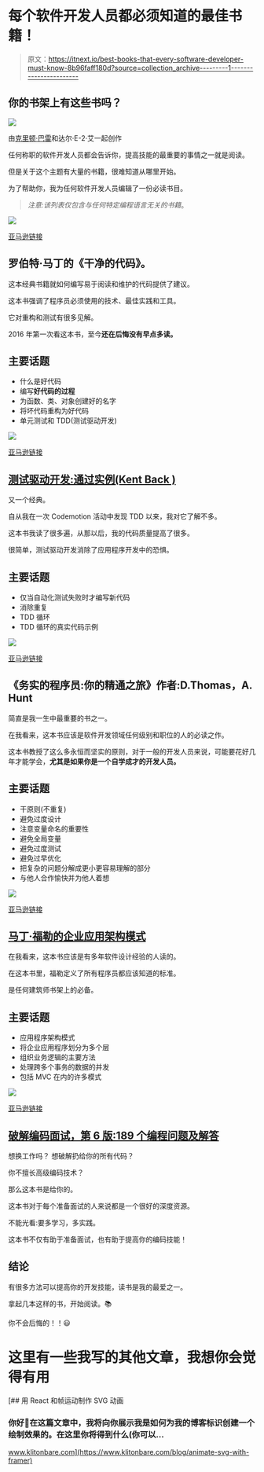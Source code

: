 # 每个软件开发人员都必须知道的最佳书籍！

> 原文：<https://itnext.io/best-books-that-every-software-developer-must-know-8b96faff180d?source=collection_archive---------1----------------------->

## 你的书架上有这些书吗？

![](img/9deff7543f5361a5bab9983fda3a16c9.png)

由[克里顿·巴雷](https://medium.com/u/c136f2653dbf?source=post_page-----8b96faff180d--------------------------------)和达尔·E-2·艾一起创作

任何称职的软件开发人员都会告诉你，提高技能的最重要的事情之一就是阅读。

但是关于这个主题有大量的书籍，很难知道从哪里开始。

为了帮助你，我为任何软件开发人员编辑了一份必读书目。

> *注意:该列表仅包含与任何特定编程语言无关的书籍*。

![](img/ec1d679507a36c296d47028570268e19.png)

[亚马逊链接](https://amzn.to/3eJFowd)

## 罗伯特·马丁的《干净的代码》。

这本经典书籍就如何编写易于阅读和维护的代码提供了建议。

这本书强调了程序员必须使用的技术、最佳实践和工具。

它对重构和测试有很多见解。

2016 年第一次看这本书，至今**还在后悔没有早点多读。**

## 主要话题

*   什么是好代码
*   编写**好代码的过程**
*   为函数、类、对象创建好的名字
*   将坏代码重构为好代码
*   单元测试和 TDD(测试驱动开发)

![](img/4fe631190208b796c7af196d38af27b7.png)

[亚马逊链接](https://amzn.to/3QzZdTP)

## [测试驱动开发:通过实例(Kent Back )](https://amzn.to/3QzZdTP)

又一个经典。

自从我在一次 Codemotion 活动中发现 TDD 以来，我对它了解不多。

这本书我读了很多遍，从那以后，我的代码质量提高了很多。

很简单，测试驱动开发消除了应用程序开发中的恐惧。

## 主要话题

*   仅当自动化测试失败时才编写新代码
*   消除重复
*   TDD 循环
*   TDD 循环的真实代码示例

![](img/b92b58ca1e9dbf8fcc511388cd23c8c5.png)

[亚马逊链接](https://amzn.to/3BufgOI)

## 《务实的程序员:你的精通之旅》作者:D.Thomas，A. Hunt

简直是我一生中最重要的书之一。

在我看来，这本书应该是软件开发领域任何级别和职位的人的必读之作。

这本书教授了这么多永恒而坚实的原则，对于一般的开发人员来说，可能要花好几年才能学会，**尤其是如果你是一个自学成才的开发人员。**

## 主要话题

*   干原则(不重复)
*   避免过度设计
*   注意变量命名的重要性
*   避免全局变量
*   避免过度测试
*   避免过早优化
*   把复杂的问题分解成更小更容易理解的部分
*   与他人合作愉快并为他人着想

![](img/5baea53495a1f6e4c5d1a6c6478a232a.png)

[亚马逊链接](https://amzn.to/3d2UDjk)

## [马丁·福勒的企业应用架构模式](https://amzn.to/3d2UDjk)

在我看来，这本书应该是有多年软件设计经验的人读的。

在这本书里，福勒定义了所有程序员都应该知道的标准。

是任何建筑师书架上的必备。

## 主要话题

*   应用程序架构模式
*   将企业应用程序划分为多个层
*   组织业务逻辑的主要方法
*   处理跨多个事务的数据的并发
*   包括 MVC 在内的许多模式

![](img/f8e0615f3050bc9098a45d1dc4548440.png)

[亚马逊链接](https://amzn.to/3LcpRB1)

## [破解编码面试，第 6 版:189 个编程问题及解答](https://amzn.to/3LcpRB1)

想换工作吗？
想破解扔给你的所有代码？

你不擅长高级编码技术？

那么这本书是给你的。

这本书对于每个准备面试的人来说都是一个很好的深度资源。

不能光看:要多学习，多实践。

这本书不仅有助于准备面试，也有助于提高你的编码技能！

## 结论

有很多方法可以提高你的开发技能，读书是我的最爱之一。

拿起几本这样的书，开始阅读。📚

你不会后悔的！！😃

# 这里有一些我写的其他文章，我想你会觉得有用

[](https://www.klitonbare.com/blog/animate-svg-with-framer) [## 用 React 和帧运动制作 SVG 动画

### 你好👋在这篇文章中，我将向你展示我是如何为我的博客标识创建一个绘制效果的。在这里你将得到什么(你可以…

www.klitonbare.com](https://www.klitonbare.com/blog/animate-svg-with-framer)